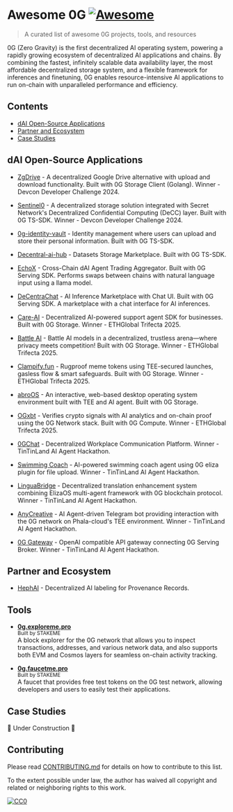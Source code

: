 # Awesome 0G [![Awesome](https://awesome.re/badge.svg)](https://awesome.re)

> A curated list of awesome 0G projects, tools, and resources

0G (Zero Gravity) is the first decentralized AI operating system, powering a rapidly growing ecosystem of decentralized AI applications and chains. By combining the fastest, infinitely scalable data availability layer, the most affordable decentralized storage system, and a flexible framework for inferences and finetuning, 0G enables resource-intensive AI applications to run on-chain with unparalleled performance and efficiency.

## Contents

- [dAI Open-Source Applications](#dai-open-source-applications)
- [Partner and Ecosystem](#partner-and-ecosystem)
- [Case Studies](#case-studies)

## dAI Open-Source Applications

- [ZgDrive](https://github.com/udhaykumarbala/zgDrive) - A decentralized Google Drive alternative with upload and download functionality. Built with 0G Storage Client (Golang). Winner - Devcon Developer Challenge 2024.

- [Sentinel0](https://github.com/capGoblin/Sentinel0) - A decentralized storage solution integrated with Secret Network's Decentralized Confidential Computing (DeCC) layer. Built with 0G TS-SDK. Winner - Devcon Developer Challenge 2024.

- [0g-identity-vault](https://github.com/Raaghav-m/0g-identity-vault) - Identity management where users can upload and store their personal information. Built with 0G TS-SDK.

- [Decentral-ai-hub](https://github.com/Jovian-Dsouza/decentral-ai-hub) - Datasets Storage Marketplace. Built with 0G TS-SDK.

- [EchoX](https://dorahacks.io/buidl/20733) - Cross-Chain dAI Agent Trading Aggregator. Built with 0G Serving SDK. Performs swaps between chains with natural language input using a llama model.

- [DeCentraChat](https://dorahacks.io/buidl/20714) - AI Inference Marketplace with Chat UI. Built with 0G Serving SDK. A marketplace with a chat interface for AI inferences.

- [Care-AI](https://github.com/lovish888/care-ai) - Decentralized AI-powered support agent SDK for businesses. Built with 0G Storage. Winner - ETHGlobal Trifecta 2025.

- [Battle AI](https://github.com/Bhavik-punmiya/ethglobal-trifeacta) - Battle AI models in a decentralized, trustless arena—where privacy meets competition! Built with 0G Storage. Winner - ETHGlobal Trifecta 2025.

- [Clampify.fun](https://github.com/vmmuthu31/Clampify.fun) - Rugproof meme tokens using TEE-secured launches, gasless flow & smart safeguards. Built with 0G Storage. Winner - ETHGlobal Trifecta 2025.

- [abroOS](https://github.com/sagarjethi/abroOS) - An interactive, web-based desktop operating system environment built with TEE and AI agent. Built with 0G Storage.

- [OGxbt](https://github.com/chain-l/trifecta) - Verifies crypto signals with AI analytics and on-chain proof using the 0G Network stack. Built with 0G Compute. Winner - ETHGlobal Trifecta 2025.

- [0GChat](https://github.com/0Gchat/0GChat) - Decentralized Workplace Communication Platform. Winner - TinTinLand AI Agent Hackathon.

- [Swimming Coach](https://github.com/jjqk/eliza/tree/develop) - AI-powered swimming coach agent using 0G eliza plugin for file upload. Winner - TinTinLand AI Agent Hackathon.

- [LinguaBridge](https://github.com/redstone-network/LinguaBridge) - Decentralized translation enhancement system combining ElizaOS multi-agent framework with 0G blockchain protocol.  Winner - TinTinLand AI Agent Hackathon.

- [AnyCreative](https://github.com/aiqubits/any-creative) - AI Agent-driven Telegram bot providing interaction with the 0G network on Phala-cloud's TEE environment. Winner - TinTinLand AI Agent Hackathon.

- [0G Gateway](https://github.com/longcipher/0g-gateway) - OpenAI compatible API gateway connecting 0G Serving Broker. Winner - TinTinLand AI Agent Hackathon.

## Partner and Ecosystem

- [HephAI](https://www.loom.com/share/3ec002c14b1048fbaff2a3de6f7aa89b?sid=940c4a33-6246-4111-8d08-66c11718684e) - Decentralized AI labeling for Provenance Records.

## Tools

- **[0g.exploreme.pro](https://0g.exploreme.pro)**  
  <sub>Built by STAKEME</sub>  
  A block explorer for the 0G network that allows you to inspect transactions, addresses, and various network data, and also supports both EVM and Cosmos layers for seamless on-chain activity tracking.

- **[0g.faucetme.pro](https://0g.faucetme.pro)**  
  <sub>Built by STAKEME</sub>  
  A faucet that provides free test tokens on the 0G test network, allowing developers and users to easily test their applications.


## Case Studies

🚧 Under Construction 🚧

## Contributing

Please read [CONTRIBUTING.md](CONTRIBUTING.md) for details on how to contribute to this list.

To the extent possible under law, the author has waived all copyright and related or neighboring rights to this work.

[![CC0](https://licensebuttons.net/p/zero/1.0/88x31.png)](https://creativecommons.org/publicdomain/zero/1.0/)

